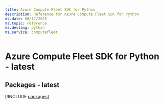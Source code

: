```yaml
---
title: Azure Compute Fleet SDK for Python
description: Reference for Azure Compute Fleet SDK for Python
ms.date: 06/17/2025
ms.topic: reference
ms.devlang: python
ms.service: computefleet
---
```

# Azure Compute Fleet SDK for Python - latest
## Packages - latest
[!INCLUDE [packages](compute-fleet-index.md)]
